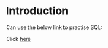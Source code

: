 # Introduction


Can use the below link to practise SQL:

Click [here](https://www.w3schools.com/sql/trysql.asp?filename=trysql_op_or "w3schools try SQL") 
















